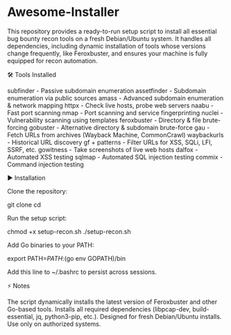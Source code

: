 # Awesome-Installer
This repository provides a ready-to-run setup script to install all essential bug bounty recon tools on a fresh Debian/Ubuntu system. It handles all dependencies, including dynamic installation of tools whose versions change frequently, like Feroxbuster, and ensures your machine is fully equipped for recon automation.

🛠 Tools Installed

subfinder	- Passive subdomain enumeration
assetfinder	- Subdomain enumeration via public sources
amass	- Advanced subdomain enumeration & network mapping
httpx	- Check live hosts, probe web servers
naabu	- Fast port scanning
nmap	- Port scanning and service fingerprinting
nuclei - Vulnerability scanning using templates
feroxbuster	- Directory & file brute-forcing
gobuster - Alternative directory & subdomain brute-force
gau	- Fetch URLs from archives (Wayback Machine, CommonCrawl)
waybackurls -	Historical URL discovery
gf + patterns -	Filter URLs for XSS, SQLi, LFI, SSRF, etc.
gowitness	- Take screenshots of live web hosts
dalfox	- Automated XSS testing
sqlmap -	Automated SQL injection testing
commix -	Command injection testing

▶️ Installation

Clone the repository:

git clone <repo-url>
cd <repo-folder>

Run the setup script:

chmod +x setup-recon.sh
./setup-recon.sh

Add Go binaries to your PATH:

export PATH=$PATH:$(go env GOPATH)/bin

Add this line to ~/.bashrc to persist across sessions.


⚡ Notes

The script dynamically installs the latest version of Feroxbuster and other Go-based tools.
Installs all required dependencies (libpcap-dev, build-essential, jq, python3-pip, etc.).
Designed for fresh Debian/Ubuntu installs.
Use only on authorized systems.
